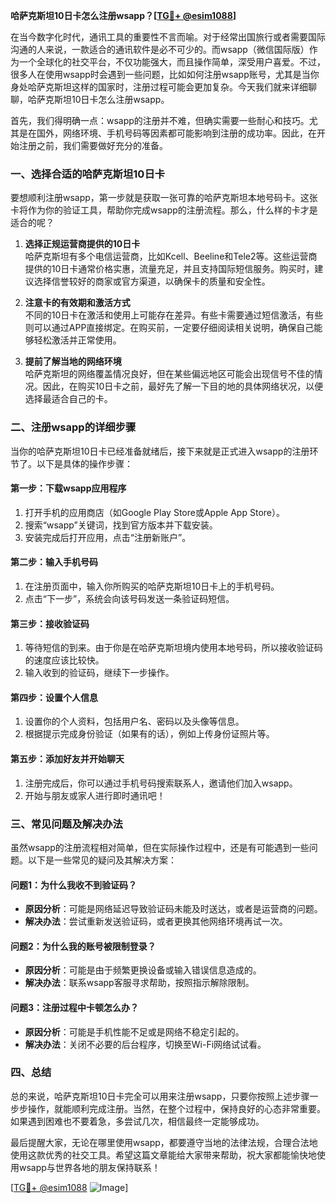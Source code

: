 **哈萨克斯坦10日卡怎么注册wsapp？[[TG💪+ @esim1088](https://t.me/s/esim1088)]**

在当今数字化时代，通讯工具的重要性不言而喻。对于经常出国旅行或者需要国际沟通的人来说，一款适合的通讯软件是必不可少的。而wsapp（微信国际版）作为一个全球化的社交平台，不仅功能强大，而且操作简单，深受用户喜爱。不过，很多人在使用wsapp时会遇到一些问题，比如如何注册wsapp账号，尤其是当你身处哈萨克斯坦这样的国家时，注册过程可能会更加复杂。今天我们就来详细聊聊，哈萨克斯坦10日卡怎么注册wsapp。

首先，我们得明确一点：wsapp的注册并不难，但确实需要一些耐心和技巧。尤其是在国外，网络环境、手机号码等因素都可能影响到注册的成功率。因此，在开始注册之前，我们需要做好充分的准备。

### 一、选择合适的哈萨克斯坦10日卡

要想顺利注册wsapp，第一步就是获取一张可靠的哈萨克斯坦本地号码卡。这张卡将作为你的验证工具，帮助你完成wsapp的注册流程。那么，什么样的卡才是适合的呢？

1. **选择正规运营商提供的10日卡**  
   哈萨克斯坦有多个电信运营商，比如Kcell、Beeline和Tele2等。这些运营商提供的10日卡通常价格实惠，流量充足，并且支持国际短信服务。购买时，建议选择信誉较好的商家或官方渠道，以确保卡的质量和安全性。

2. **注意卡的有效期和激活方式**  
   不同的10日卡在激活和使用上可能存在差异。有些卡需要通过短信激活，有些则可以通过APP直接绑定。在购买前，一定要仔细阅读相关说明，确保自己能够轻松激活并正常使用。

3. **提前了解当地的网络环境**  
   哈萨克斯坦的网络覆盖情况良好，但在某些偏远地区可能会出现信号不佳的情况。因此，在购买10日卡之前，最好先了解一下目的地的具体网络状况，以便选择最适合自己的卡。

### 二、注册wsapp的详细步骤

当你的哈萨克斯坦10日卡已经准备就绪后，接下来就是正式进入wsapp的注册环节了。以下是具体的操作步骤：

#### 第一步：下载wsapp应用程序
1. 打开手机的应用商店（如Google Play Store或Apple App Store）。
2. 搜索“wsapp”关键词，找到官方版本并下载安装。
3. 安装完成后打开应用，点击“注册新账户”。

#### 第二步：输入手机号码
1. 在注册页面中，输入你所购买的哈萨克斯坦10日卡上的手机号码。
2. 点击“下一步”，系统会向该号码发送一条验证码短信。

#### 第三步：接收验证码
1. 等待短信的到来。由于你是在哈萨克斯坦境内使用本地号码，所以接收验证码的速度应该比较快。
2. 输入收到的验证码，继续下一步操作。

#### 第四步：设置个人信息
1. 设置你的个人资料，包括用户名、密码以及头像等信息。
2. 根据提示完成身份验证（如果有的话），例如上传身份证照片等。

#### 第五步：添加好友并开始聊天
1. 注册完成后，你可以通过手机号码搜索联系人，邀请他们加入wsapp。
2. 开始与朋友或家人进行即时通讯吧！

### 三、常见问题及解决办法

虽然wsapp的注册流程相对简单，但在实际操作过程中，还是有可能遇到一些问题。以下是一些常见的疑问及其解决方案：

#### 问题1：为什么我收不到验证码？
- **原因分析**：可能是网络延迟导致验证码未能及时送达，或者是运营商的问题。
- **解决办法**：尝试重新发送验证码，或者更换其他网络环境再试一次。

#### 问题2：为什么我的账号被限制登录？
- **原因分析**：可能是由于频繁更换设备或输入错误信息造成的。
- **解决办法**：联系wsapp客服寻求帮助，按照指示解除限制。

#### 问题3：注册过程中卡顿怎么办？
- **原因分析**：可能是手机性能不足或是网络不稳定引起的。
- **解决办法**：关闭不必要的后台程序，切换至Wi-Fi网络试试看。

### 四、总结

总的来说，哈萨克斯坦10日卡完全可以用来注册wsapp，只要你按照上述步骤一步步操作，就能顺利完成注册。当然，在整个过程中，保持良好的心态非常重要。如果遇到困难也不要着急，多尝试几次，相信最终一定能够成功。

最后提醒大家，无论在哪里使用wsapp，都要遵守当地的法律法规，合理合法地使用这款优秀的社交工具。希望这篇文章能给大家带来帮助，祝大家都能愉快地使用wsapp与世界各地的朋友保持联系！

[[TG💪+ @esim1088](https://t.me/s/esim1088) ![Image](https://i.postimg.cc/4NQfJmqS/Snipaste-2025-05-13-00-14-12.png)]